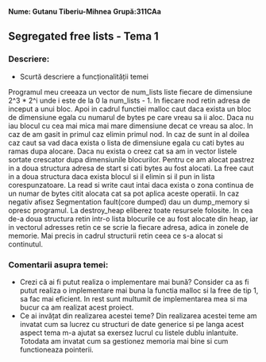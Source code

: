 **Nume: Gutanu Tiberiu-Mihnea**
**Grupă:311CAa**

## Segregated free lists - Tema 1

### Descriere:

* Scurtă descriere a funcționalității temei

Programul meu creeaza un vector de num_lists liste fiecare de dimensiune
2^3 * 2^i unde i este de la 0 la num_lists - 1. In fiecare nod retin
adresa de inceput a unui bloc. Apoi in cadrul functiei malloc caut daca
exista un bloc de dimensiune egala cu numarul de bytes pe care vreau sa ii
aloc. Daca nu iau blocul cu cea mai mica mai mare dimensiune decat ce vreau
sa aloc. In caz de am gasit in primul caz elimin primul nod. In caz de sunt
in al doilea caz caut sa vad daca exista o lista de dimensiune egala cu cati
bytes au ramas dupa alocare. Daca nu exista o creez cat sa am in vector listele
sortate crescator dupa dimensiunile blocurilor. Pentru ce am alocat pastrez
in a doua structura adresa de start si cati bytes au fost alocati. La free
caut in a doua structura daca exista blocul si il elimin si il pun in lista
corespunzatoare. La read si write caut intai daca exista o zona continua de
un numar de bytes citit alocata cat sa pot aplica aceste operatii. In caz
negativ afisez Segmentation fault(core dumped) dau un dump_memory si opresc
programul. La destroy_heap eliberez toate resursele folosite.
In cea de-a doua structura retin intr-o lista blocurile ce au fost alocate
din heap, iar in vectorul adresses retin ce se scrie la fiecare adresa, adica
in zonele de memorie. Mai precis in cadrul structurii retin ceea ce s-a alocat
si continutul.
### Comentarii asupra temei:

* Crezi că ai fi putut realiza o implementare mai bună?
Consider ca as fi putut realiza o implementare mai buna la functia malloc si
la free de tip 1, sa fac mai eficient. In rest sunt multumit de implementarea
mea si ma bucur ca am realizat acest proiect.
* Ce ai invățat din realizarea acestei teme?
Din realizarea acestei teme am invatat cum sa lucrez cu structuri de date
generice si pe langa acest aspect tema m-a ajutat sa exersez lucrul cu
listele dublu inlantuite. Totodata am invatat cum sa gestionez memoria
mai bine si cum functioneaza pointerii.
